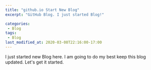 ```yaml
---
title: "github.io Start New Blog"
excerpt: "GitHub Blog. I just started Blog!"

categories:
 - Blog
tags:
 - Blog
last_modified_at: 2020-03-08T22:16:00-17:00
---
```


I just started new Blog here.
I am going to do my best keep this blog updated.
Let's get it started.
